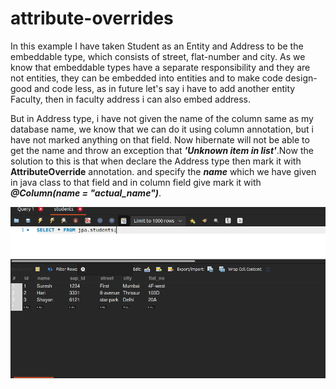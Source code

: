 # attribute-overrides
In this example I have taken Student as an Entity and Address to be
the embeddable type, which consists of street, flat-number and city.
As we know that embeddable types have a separate responsibility and they
are not entities, they can be embedded into entities and to make code
design-good and code less, as in future let's say i have to add another entity
Faculty, then in faculty address i can also embed address.

But in Address type, i have not given the name of the column same as my
database name, we know that we can do it using column annotation, but i have not marked
anything on that field.
Now hibernate will not be able to get the name and throw an exception
that _**'Unknown item in list'**_.Now the solution to this is that when declare the 
Address type then mark it with **AttributeOverride** annotation. and specify the **_name_** which we have given 
in java class to that field and in column field give mark it with **_@Column(name = "actual_name")_**.

![img.png](img.png)